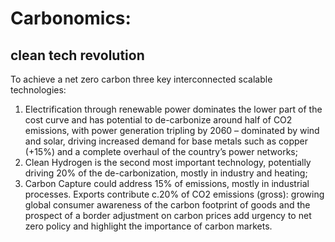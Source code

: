 # Carbonomics: 
## clean tech revolution

To achieve a net zero carbon three key interconnected scalable technologies:
1) Electrification through renewable power dominates the lower part of the cost curve and has potential to de-carbonize around half of CO2 emissions, with power generation tripling by 2060 – dominated by wind and solar, driving increased demand for base metals such as copper (+15%) and a complete overhaul of the country’s power networks; 
2) Clean Hydrogen is the second most important technology, potentially driving 20% of the de-carbonization, mostly in industry and heating; 
3) Carbon Capture could address 15% of emissions, mostly in industrial processes. Exports contribute c.20% of CO2 emissions (gross): growing global consumer awareness of the carbon footprint of goods and the prospect of a border adjustment on carbon prices add urgency to net zero policy and highlight the importance of carbon markets. 
